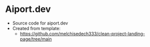 # Aiport.dev

* Source code for aiport.dev
* Created from template:
  * https://github.com/melchisedech333/clean-project-landing-page/tree/main